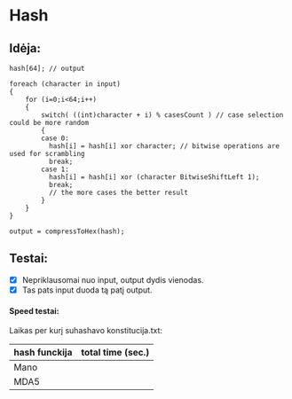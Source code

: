 # Hash
## Idėja:
```
hash[64]; // output

foreach (character in input)
{
    for (i=0;i<64;i++)
    {
        switch( ((int)character + i) % casesCount ) // case selection could be more random
        {
        case 0:
          hash[i] = hash[i] xor character; // bitwise operations are used for scrambling
          break;
        case 1:
          hash[i] = hash[i] xor (character BitwiseShiftLeft 1);
          break;
          // the more cases the better result
        }
    }
}

output = compressToHex(hash);
```
## Testai:

- [x] Nepriklausomai nuo input, output dydis vienodas.
- [x] Tas pats input duoda tą patį output.

#### Speed testai:

Laikas per kurį suhashavo konstitucija.txt:

| hash funckija | total time (sec.) |
| ------------- | ----------------- |
| Mano          |                   |
| MDA5          |                   |